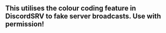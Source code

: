 <h2>This utilises the colour coding feature in DiscordSRV to fake server broadcasts. Use with permission!</h2>
<br>
<br>
<img href="example.pmg">
